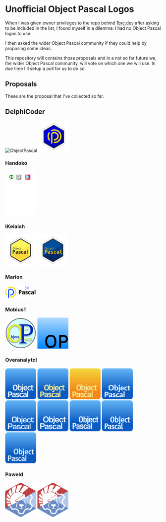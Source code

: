 # Unofficial Object Pascal Logos
When I was given owner privileges to the repo behind [1brc.dev](https://1brc.dev) after asking to be included in the list, I found myself in a dilemma: I had no Object Pascal logos to use.

I then asked the wider Object Pascal community if they could help by proposing some ideas.

This repository will contains those proposals and in a not so far future we, the wider Object Pascal community, will vote on which one we will use. In due time I'll setup a poll for us to do so.

## Proposals
These are the proposal that I've collected so far.

## DelphiCoder
<img alt="ObjectPascal" src="proposals/delphicoder/objectpascal-blue-logo.svg" width="100" />
<img alt="ObjectPascal" src="proposals/delphicoder/ribbon-op-blue-logo_retro.svg" width="100" />

### Handoko
<img alt="ObjectPascal" src="proposals/handoko/ObjectPascal.svg" width="100" />

### IKelaiah
<img alt="ObjectPascal" src="proposals/ikelaiah/objectpascal-logo.svg" width="100" />
<img alt="ObjectPascal-Blue" src="proposals/ikelaiah/objectpascal-blue-logo.svg" width="100" />

### Marion
<img alt="ObjectPascal" src="proposals/marion/ObjectPascal.svg" width="100" />

### Mobius1
<img alt="ObjectPascal" src="proposals/mobius1/PascalLogo1.svg" width="100" />
<img alt="ObjectPascal-Minimalist" src="proposals/mobius1/PascalLogo2-Minimalist.svg" width="100" />

### Overanalytcl
<img alt="Logo1" src="proposals/overanalytcl/logo1.svg" width="100" />
<img alt="Logo1-Yellow" src="proposals/overanalytcl/logo1-yellow.svg" width="100" />
<img alt="Logo1-YellowBG" src="proposals/overanalytcl/logo1-yellowbg.svg" width="100" />
<img alt="Logo2" src="proposals/overanalytcl/logo2.svg" width="100" />
<img alt="Logo3" src="proposals/overanalytcl/logo3.svg" width="100" />
<img alt="Logo4" src="proposals/overanalytcl/logo4.svg" width="100" />
<img alt="Logo5" src="proposals/overanalytcl/logo5.svg" width="100" />
<img alt="Logo6" src="proposals/overanalytcl/logo6.svg" width="100" />
<img alt="Logo7" src="proposals/overanalytcl/logo7.svg" width="100" />

### Paweld
<img alt="LazDelphi" src="proposals/paweld/lazdelphi.svg" width="100" />
<img alt="LazDelphi0" src="proposals/paweld/lazdelphi0.svg" width="100" />
